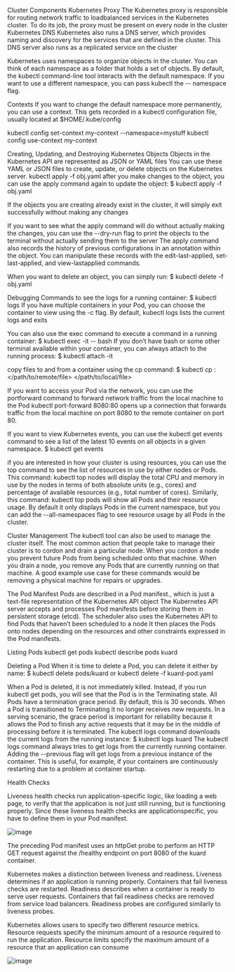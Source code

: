 Cluster Components
Kubernetes Proxy
The Kubernetes proxy is responsible for routing network traffic to loadbalanced services in the Kubernetes cluster. To do its job, the proxy must be
present on every node in the cluster
Kubernetes DNS
Kubernetes also runs a DNS server, which provides naming and discovery for the services that are defined in the cluster. This DNS server also runs as
a replicated service on the cluster

Kubernetes uses namespaces to organize objects in the cluster. You can think of each namespace as a folder that holds a set of objects. By default,
the kubectl command-line tool interacts with the default namespace. If you want to use a different namespace, you can pass kubectl the --
namespace flag. 


Contexts
If you want to change the default namespace more permanently, you can use a context. This gets recorded in a kubectl configuration file, usually
located at $HOME/.kube/config

kubectl config set-context my-context --namespace=mystuff
kubectl config use-context my-context

Creating, Updating, and Destroying
Kubernetes Objects
Objects in the Kubernetes API are represented as JSON or YAML files
You can use these YAML or JSON
files to create, update, or delete objects on the Kubernetes server.
kubectl apply -f obj.yaml
after you make changes to the object, you can use the apply
command again to update the object:
$ kubectl apply -f obj.yaml

If the objects you are creating already exist in the cluster, it will simply exit successfully without making any changes

If you want to see what the apply command will do without actually making the changes, you can use the --dry-run flag to print the objects
to the terminal without actually sending them to the server The apply command also records the history of previous configurations in
an annotation within the object. You can manipulate these records with the  edit-last-applied, set-last-applied, and view-lastapplied commands. 

When you want to delete an object, you can simply run:
$ kubectl delete -f obj.yaml

Debugging Commands
to see the logs for a running container:
$ kubectl logs <pod-name>
If you have multiple containers in your Pod, you can choose the container to view using the -c flag.
By default, kubectl logs lists the current logs and exits

You can also use the exec command to execute a command in a running
container:
$ kubectl exec -it <pod-name> -- bash
If you don’t have bash or some other terminal available within your container, you can always attach to the running process:
$ kubectl attach -it <pod-name>

copy files to and from a container using the cp command:
$ kubectl cp <pod-name>:</path/to/remote/file>
</path/to/local/file>

If you want to access your Pod via the network, you can use the portforward command to forward network traffic from the local machine to
the Pod
kubectl port-forward <pod-name> 8080:80
opens up a connection that forwards traffic from the local machine on port 8080 to the remote container on port 80.

If you want to view Kubernetes events, you can use the kubectl get events command to see a list of the latest 10 events on all objects in a
given namespace.
$ kubectl get events

if you are interested in how your cluster is using resources, you can use the top command to see the list of resources in use by either nodes or
Pods. This command:
kubectl top nodes
will display the total CPU and memory in use by the nodes in terms of both absolute units (e.g., cores) and percentage of available resources (e.g., total
number of cores). Similarly, this command:
kubectl top pods
will show all Pods and their resource usage. By default it only displays Pods in the current namespace, but you can add the --all-namespaces
flag to see resource usage by all Pods in the cluster.

Cluster Management
The kubectl tool can also be used to manage the cluster itself. The most common action that people take to manage their cluster is to cordon and drain a particular node. When you cordon a node you prevent future Pods from being scheduled onto that machine. When you drain a node, you remove any Pods that are currently running on that machine. A good example use case for these commands would be removing a physical machine for repairs or upgrades.

The Pod Manifest
Pods are described in a Pod manifest., which is just a text-file representation
of the Kubernetes API object The Kubernetes API server accepts and processes Pod manifests before
storing them in persistent storage (etcd). The scheduler also uses the
Kubernetes API to find Pods that haven’t been scheduled to a node It then
places the Pods onto nodes depending on the resources and other constraints
expressed in the Pod manifests. 

Listing Pods
kubectl get pods
kubectl describe pods kuard

Deleting a Pod
When it is time to delete a Pod, you can delete it either by name:
$ kubectl delete pods/kuard 
or 
kubectl delete -f kuard-pod.yaml


When a Pod is deleted, it is not immediately killed. Instead, if you run
kubectl get pods, you will see that the Pod is in the Terminating
state. All Pods have a termination grace period. By default, this is 30
seconds. When a Pod is transitioned to Terminating it no longer
receives new requests. In a serving scenario, the grace period is important
for reliability because it allows the Pod to finish any active requests that it
may be in the middle of processing before it is terminated.
The
kubectl logs command downloads the current logs from the running instance:
$ kubectl logs kuard
The kubectl logs command always tries to get logs from the currently
running container. Adding the --previous flag will get logs from a
previous instance of the container. This is useful, for example, if your
containers are continuously restarting due to a problem at container startup.

Health Checks

Liveness health checks run application-specific logic, like loading
a web page, to verify that the application is not just still running, but is
functioning properly. Since these liveness health checks are applicationspecific, you have to define them in your Pod manifest.

![image](https://github.com/kay1810/DevOpsVault/assets/29191813/81014259-28e9-4eaf-ac63-4a9b79e78f4f)

The preceding Pod manifest uses an httpGet probe to perform an HTTP
GET request against the /healthy endpoint on port 8080 of the kuard
container.



Kubernetes makes a distinction between liveness and readiness. Liveness
determines if an application is running properly. Containers that fail
liveness checks are restarted. Readiness describes when a container is ready
to serve user requests. Containers that fail readiness checks are removed
from service load balancers. Readiness probes are configured similarly to
liveness probes.


Kubernetes allows users to specify two different resource metrics. Resource
requests specify the minimum amount of a resource required to run the
application. Resource limits specify the maximum amount of a resource that
an application can consume

![image](https://github.com/kay1810/DevOpsVault/assets/29191813/b1d4d401-3cc0-4c50-af43-b981d8ca78c6)



